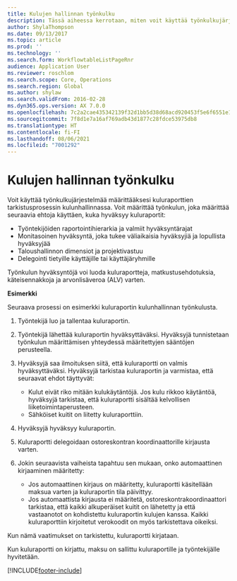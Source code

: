 ```yaml
---
title: Kulujen hallinnan työnkulku
description: Tässä aiheessa kerrotaan, miten voit käyttää työnkulkujärjestelmää Microsoft Dynamics 365 Finance -järjestelmässä ja määrittää kuluraporttien tarkistusprosessin kulunhallinnassa.
author: ShylaThompson
ms.date: 09/13/2017
ms.topic: article
ms.prod: ''
ms.technology: ''
ms.search.form: WorkflowtableListPageRnr
audience: Application User
ms.reviewer: roschlom
ms.search.scope: Core, Operations
ms.search.region: Global
ms.author: shylaw
ms.search.validFrom: 2016-02-28
ms.dyn365.ops.version: AX 7.0.0
ms.openlocfilehash: 7c2a2cae435342139f32d1bb5d38d68acd920453f5e6f6551e1f6d57967d8053
ms.sourcegitcommit: 7f8d1e7a16af769adb43d1877c28fdce53975db8
ms.translationtype: HT
ms.contentlocale: fi-FI
ms.lasthandoff: 08/06/2021
ms.locfileid: "7001292"
---
```

# <a name="expense-management-workflow"></a>Kulujen hallinnan työnkulku

Voit käyttää työnkulkujärjestelmää määrittääksesi kuluraporttien tarkistusprosessin kulunhallinnassa. Voit määrittää työnkulun, joka määrittää seuraavia ehtoja käyttäen, kuka hyväksyy kuluraportit:

- Työntekijöiden raportointihierarkia ja valmiit hyväksyntärajat
- Monitasoinen hyväksyntä, joka tukee väliaikaisia hyväksyjiä ja lopullista hyväksyjää
- Taloushallinnon dimensiot ja projektivastuu
- Delegointi tietyille käyttäjille tai käyttäjäryhmille

Työnkulun hyväksyntöjä voi luoda kuluraportteja, matkustusehdotuksia, käteisennakkoja ja arvonlisäveroa (ALV) varten.

**Esimerkki**

Seuraava prosessi on esimerkki kuluraportin kulunhallinnan työnkulusta.

1. Työntekijä luo ja tallentaa kuluraportin.
2. Työntekijä lähettää kuluraportin hyväksyttäväksi. Hyväksyjä tunnistetaan työnkulun määrittämisen yhteydessä määritettyjen sääntöjen perusteella.
3. Hyväksyjä saa ilmoituksen siitä, että kuluraportti on valmis hyväksyttäväksi. Hyväksyjä tarkistaa kuluraportin ja varmistaa, että seuraavat ehdot täyttyvät:

    - Kulut eivät riko mitään kulukäytäntöjä. Jos kulu rikkoo käytäntöä, hyväksyjä tarkistaa, että kuluraportti sisältää kelvollisen liiketoimintaperusteen.
    - Sähköiset kuitit on liitetty kuluraporttiin.

4. Hyväksyjä hyväksyy kuluraportin.
5. Kuluraportti delegoidaan ostoreskontran koordinaattorille kirjausta varten.
6. Jokin seuraavista vaiheista tapahtuu sen mukaan, onko automaattinen kirjaaminen määritetty:

    - Jos automaattinen kirjaus on määritetty, kuluraportti käsitellään maksua varten ja kuluraportin tila päivittyy.
    - Jos automaattista kirjausta ei määritetä, ostoreskontrakoordinaattori tarkistaa, että kaikki alkuperäiset kuitit on lähetetty ja että vastaanotot on kohdistettu kuluraportin kulujen kanssa. Kaikki kuluraporttiin kirjoitetut verokoodit on myös tarkistettava oikeiksi.

Kun nämä vaatimukset on tarkistettu, kuluraportti kirjataan.

Kun kuluraportti on kirjattu, maksu on sallittu kuluraportille ja työntekijälle hyvitetään.


[!INCLUDE[footer-include](../includes/footer-banner.md)]